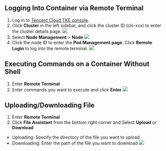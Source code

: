 ## Logging Into Container via Remote Terminal
1. Log in to [Tencent Cloud TKE console](https://console.cloud.tencent.com/tke2).
2. Click **Cluster** in the left sidebar, and click the cluster ID (cls-xxx) to enter the cluster details page.
![](https://main.qcloudimg.com/raw/2ae5bde131206d47baf3a2596c16ba7d.png)
3. Select **Node Management** > **Node**
![](https://main.qcloudimg.com/raw/a44a854dd4f2b4fffc7bc12f12a85f5f.png)
4. Click the node ID to enter the **Pod Management page**. Click **Remote Login** to log into the remote terminal. 
![](https://main.qcloudimg.com/raw/121a03119f1bdb2f3256d957e60f557c.png)

## Executing Commands on a Container Without Shell

1. Enter **Remote Terminal**
2. Enter commands you want to execute and click **Enter**
![](https://main.qcloudimg.com/raw/e019990698f5dc555950bde7052b2aeb.png)

## Uploading/Downloading File

1. Enter **Remote Terminal**
2. Click **File Assistant** from the bottom right corner and Select **Upload** or **Download**

 - Uploading: Specify the directory of the file you want to upload
 - Downloading: Enter the path of the file you want to download
![](https://main.qcloudimg.com/raw/37a2b9bdc9bb6b0e878c9c8f5b4bc35e.png)
